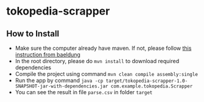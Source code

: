 # tokopedia-scrapper

## How to Install

- Make sure the computer already have maven. If not, please follow [this instruction from baeldung](https://www.baeldung.com/install-maven-on-windows-linux-mac)
- In the root directory, please do `mvn install` to download required dependencies 
- Compile the project using command
```mvn clean compile assembly:single```
- Run the app by command 
```java -cp target/tokopedia-scrapper-1.0-SNAPSHOT-jar-with-dependencies.jar com.example.tokopedia.Scrapper```
- You can see the result in file `parse.csv` in folder `target`
